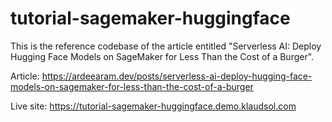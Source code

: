 # tutorial-sagemaker-huggingface

This is the reference codebase of the article entitled "Serverless AI: Deploy Hugging Face Models on SageMaker for Less Than the Cost of a Burger".

Article: https://ardeearam.dev/posts/serverless-ai-deploy-hugging-face-models-on-sagemaker-for-less-than-the-cost-of-a-burger

Live site: https://tutorial-sagemaker-huggingface.demo.klaudsol.com
